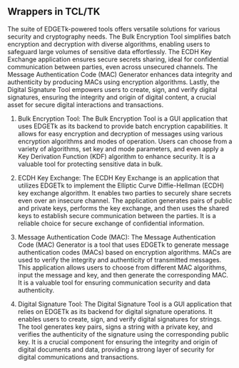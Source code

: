 ## Wrappers in TCL/TK

The suite of EDGETk-powered tools offers versatile solutions for various security and cryptography needs. The Bulk Encryption Tool simplifies batch encryption and decryption with diverse algorithms, enabling users to safeguard large volumes of sensitive data effortlessly. The ECDH Key Exchange application ensures secure secrets sharing, ideal for confidential communication between parties, even across unsecured channels. The Message Authentication Code (MAC) Generator enhances data integrity and authenticity by producing MACs using encryption algorithms. Lastly, the Digital Signature Tool empowers users to create, sign, and verify digital signatures, ensuring the integrity and origin of digital content, a crucial asset for secure digital interactions and transactions.

1. Bulk Encryption Tool: The Bulk Encryption Tool is a GUI application that uses EDGETk as its backend to provide batch encryption capabilities. It allows for easy encryption and decryption of messages using various encryption algorithms and modes of operation. Users can choose from a variety of algorithms, set key and mode parameters, and even apply a Key Derivation Function (KDF) algorithm to enhance security. It is a valuable tool for protecting sensitive data in bulk.

2. ECDH Key Exchange: The ECDH Key Exchange is an application that utilizes EDGETk to implement the Elliptic Curve Diffie-Hellman (ECDH) key exchange algorithm. It enables two parties to securely share secrets even over an insecure channel. The application generates pairs of public and private keys, performs the key exchange, and then uses the shared keys to establish secure communication between the parties. It is a reliable choice for secure exchange of confidential information.

3. Message Authentication Code (MAC): The Message Authentication Code (MAC) Generator is a tool that uses EDGETk to generate message authentication codes (MACs) based on encryption algorithms. MACs are used to verify the integrity and authenticity of transmitted messages. This application allows users to choose from different MAC algorithms, input the message and key, and then generate the corresponding MAC. It is a valuable tool for ensuring communication security and data authenticity.

4. Digital Signature Tool: The Digital Signature Tool is a GUI application that relies on EDGETk as its backend for digital signature operations. It enables users to create, sign, and verify digital signatures for strings. The tool generates key pairs, signs a string with a private key, and verifies the authenticity of the signature using the corresponding public key. It is a crucial component for ensuring the integrity and origin of digital documents and data, providing a strong layer of security for digital communications and transactions.
